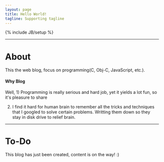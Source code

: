 ```yaml
---
layout: page
title: Hello World!
tagline: Supporting tagline
---
```

{% include JB/setup %}


---

#	About

This the web blog, focus on programming(C, Obj-C, JavaScript, etc.). 

#### Why Blog

Well, 1) Programming is really serious and hard job, yet it yields a lot fun, so it's pleasure to share

2) I find it hard for human brain to remember all the tricks and techniques that I googled to solve certain problems. Writting them down so they stay in disk drive to relief brain.

---

# To-Do

This blog has just been created, content is on the way! :)


